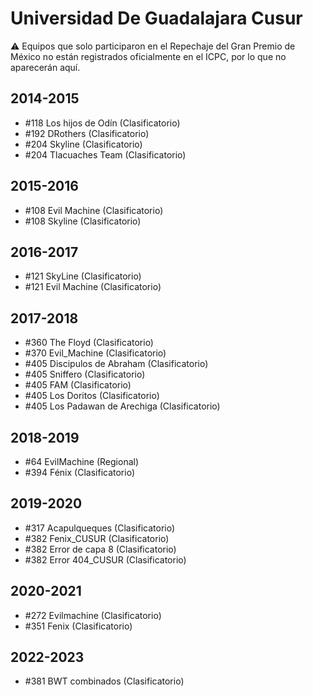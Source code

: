 # Universidad De Guadalajara Cusur

:warning: Equipos que solo participaron en el Repechaje del Gran Premio de México no están registrados oficialmente en el ICPC, por lo que no aparecerán aquí.

## 2014-2015

- #118 Los hijos de Odín (Clasificatorio)
- #192 DRothers (Clasificatorio)
- #204 Skyline (Clasificatorio)
- #204 Tlacuaches Team (Clasificatorio)

## 2015-2016

- #108 Evil Machine (Clasificatorio)
- #108 Skyline (Clasificatorio)

## 2016-2017

- #121 SkyLine (Clasificatorio)
- #121 Evil Machine (Clasificatorio)

## 2017-2018

- #360 The Floyd (Clasificatorio)
- #370 Evil_Machine (Clasificatorio)
- #405 Discipulos de Abraham (Clasificatorio)
- #405 Sniffero (Clasificatorio)
- #405 FAM (Clasificatorio)
- #405 Los Doritos (Clasificatorio)
- #405 Los Padawan de Arechiga (Clasificatorio)

## 2018-2019

- #64 EvilMachine (Regional)
- #394 Fénix (Clasificatorio)

## 2019-2020

- #317 Acapulqueques (Clasificatorio)
- #382 Fenix_CUSUR (Clasificatorio)
- #382 Error de capa 8 (Clasificatorio)
- #382 Error 404_CUSUR (Clasificatorio)

## 2020-2021

- #272 Evilmachine (Clasificatorio)
- #351 Fenix (Clasificatorio)

## 2022-2023

- #381 BWT combinados (Clasificatorio)


